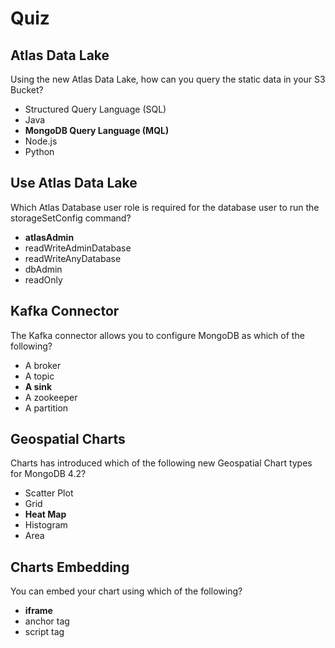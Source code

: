 # Quiz

## Atlas Data Lake

Using the new Atlas Data Lake, how can you query the static data in your S3 Bucket?

- Structured Query Language (SQL)
- Java
- **MongoDB Query Language (MQL)**
- Node.js
- Python

## Use Atlas Data Lake

Which Atlas Database user role is required for the database user to run the storageSetConfig command?

- **atlasAdmin**
- readWriteAdminDatabase
- readWriteAnyDatabase
- dbAdmin
- readOnly

## Kafka Connector

The Kafka connector allows you to configure MongoDB as which of the following?

- A broker
- A topic
- **A sink**
- A zookeeper
- A partition

## Geospatial Charts

Charts has introduced which of the following new Geospatial Chart types for MongoDB 4.2?

- Scatter Plot
- Grid
- **Heat Map**
- Histogram
- Area

## Charts Embedding

You can embed your chart using which of the following?

- **iframe**
- anchor tag
- script tag
